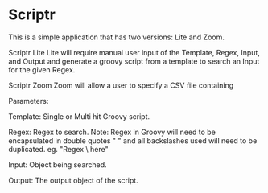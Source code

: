 # Scriptr

This is a simple application that has two versions: Lite and Zoom. 

Scriptr Lite
Lite will require manual user input of the Template, Regex, Input, and Output and generate a groovy script from a template to search an Input for the given Regex. 

Scriptr Zoom
Zoom will allow a user to specify a CSV file containing 


Parameters: 

Template: Single or Multi hit Groovy script.

Regex: Regex to search.
  Note: Regex in Groovy will need to be encapsulated in double quotes " " and all backslashes used will need to be duplicated. 
    eg. "Regex \\ here"
 
 Input: Object being searched. 
 
 Output: The output object of the script.
